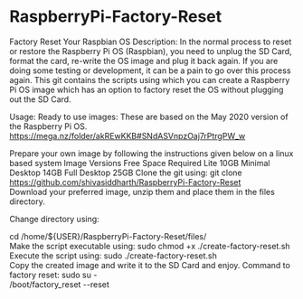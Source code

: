 # RaspberryPi-Factory-Reset

Factory Reset Your Raspbian OS
Description:
In the normal process to reset or restore the Raspberry Pi OS (Raspbian), you need to unplug the SD Card, format the card, re-write the OS image and plug it back again. If you are doing some testing or development, it can be a pain to go over this process again. This git contains the scripts using which you can create a Raspberry Pi OS image which has an option to factory reset the OS without plugging out the SD Card.

Usage:
Ready to use images:
These are based on the May 2020 version of the Raspberry Pi OS.
https://mega.nz/folder/akREwKKB#SNdASVnpzOaj7rPtrgPW_w

Prepare your own image by following the instructions given below on a linux based system
Image Versions	Free Space Required
Lite	10GB
Minimal Desktop	14GB
Full Desktop	25GB
Clone the git using:
git clone https://github.com/shivasiddharth/RaspberryPi-Factory-Reset  
Download your preferred image, unzip them and place them in the files directory.

Change directory using:

cd /home/${USER}/RaspberryPi-Factory-Reset/files/   
Make the script executable using:
sudo chmod +x ./create-factory-reset.sh  
Execute the script using:
sudo ./create-factory-reset.sh  
Copy the created image and write it to the SD Card and enjoy.
Command to factory reset:
sudo su -   
/boot/factory_reset --reset    
